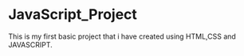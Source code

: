 # JavaScript_Project


This is my first basic project that i have created using HTML,CSS and JAVASCRIPT.
